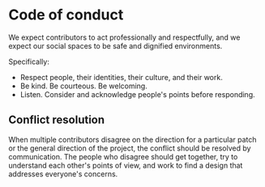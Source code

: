 # Code of conduct

We expect contributors to act professionally and respectfully, and
we expect our social spaces to be safe and dignified environments.

Specifically:

- Respect people, their identities, their culture, and their work.
- Be kind. Be courteous. Be welcoming.
- Listen. Consider and acknowledge people's points before responding.

## Conflict resolution

When multiple contributors disagree on the direction for a particular
patch or the general direction of the project, the conflict should be
resolved by communication. The people who disagree should get
together, try to understand each other's points of view, and work to
find a design that addresses everyone's concerns.
